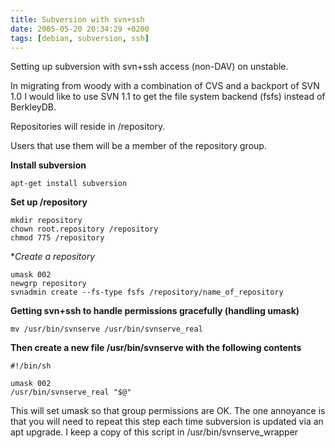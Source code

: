 ```yaml
---
title: Subversion with svn+ssh
date: 2005-05-20 20:34:29 +0200
tags: [debian, subversion, ssh]
---
```


Setting up subversion with svn+ssh access (non-DAV) on unstable.

In migrating from woody with a combination of CVS and a backport of SVN 1.0 I would like to use SVN 1.1 to get the file system backend (fsfs) instead of BerkleyDB.

Repositories will reside in /repository.

Users that use them will be a member of the repository group.

**Install subversion**

```shell
apt-get install subversion
```

**Set up /repository**

```shell
mkdir repository
chown root.repository /repository
chmod 775 /repository
```

\*_Create a repository_

```shell
umask 002
newgrp repository
svnadmin create --fs-type fsfs /repository/name_of_repository
```

**Getting svn+ssh to handle permissions gracefully (handling umask)**

```shell
mv /usr/bin/svnserve /usr/bin/svnserve_real
```

**Then create a new file /usr/bin/svnserve with the following contents**

```shell
#!/bin/sh

umask 002
/usr/bin/svnserve_real "$@"
```

This will set umask so that group permissions are OK. The one annoyance is that you will need to repeat this step each time subversion is updated via an apt upgrade. I keep a copy of this script in /usr/bin/svnserve_wrapper
